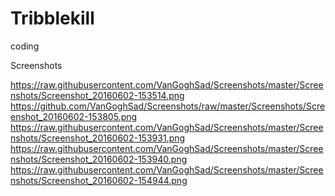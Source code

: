 # Tribblekill
coding

Screenshots

https://raw.githubusercontent.com/VanGoghSad/Screenshots/master/Screenshots/Screenshot_20160602-153514.png
https://github.com/VanGoghSad/Screenshots/raw/master/Screenshots/Screenshot_20160602-153805.png
https://raw.githubusercontent.com/VanGoghSad/Screenshots/master/Screenshots/Screenshot_20160602-153931.png
https://raw.githubusercontent.com/VanGoghSad/Screenshots/master/Screenshots/Screenshot_20160602-153940.png
https://raw.githubusercontent.com/VanGoghSad/Screenshots/master/Screenshots/Screenshot_20160602-154944.png
